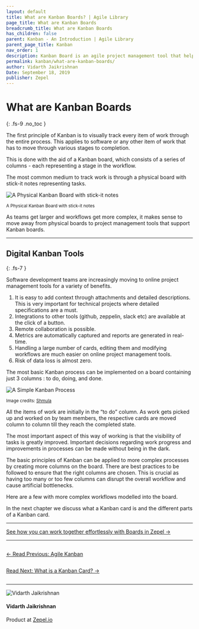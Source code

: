 ```yaml
---
layout: default
title: What are Kanban Boards? | Agile Library
page_title: What are Kanban Boards
breadcrumb_title: What are Kanban Boards
has_children: false
parent: Kanban - An Introduction | Agile Library
parent_page_title: Kanban
nav_order: 1
description: Kanban Board is an agile project management tool that helps you visualize the work and track its progress. Learn more about Kanban Boards.
permalink: kanban/what-are-kanban-boards/
author: Vidarth Jaikrishnan
Date: September 18, 2019
publisher: Zepel
---
```


# What are Kanban Boards
{: .fs-9 .no_toc }

The first principle of Kanban is to visually track every item of work through the entire process. This applies to software or any other item of work that has to move through various stages to completion. 

This is done with the aid of a Kanban board, which consists of a series of columns - each representing a stage in the workflow. 

The most common medium to track work is through a physical board with stick-it notes representing tasks.


![A Physical Kanban Board with stick-it notes](/agile/assets/uploads/physical-kanban-board.png)
<div class="caption">
<small>A Physical Kanban Board with stick-it notes</small>
</div>

As teams get larger and workflows get more complex, it makes sense to move away from physical boards to project management tools that support Kanban boards. 

---

## Digital Kanban Tools
{: .fs-7 }

Software development teams are increasingly moving to online project management tools for a variety of benefits.

1. It is easy to add context through attachments and detailed descriptions. This is very important for technical projects where detailed specifications are a must.
1. Integrations to other tools (github, zeppelin, slack etc) are available at the click of a button.
1. Remote collaboration is possible.
1. Metrics are automatically captured and reports are generated in real-time.
1. Handling a large number of cards, editing them and modifying workflows are much easier on online project management tools.
1. Risk of data loss is almost zero.

The most basic Kanban process can be implemented on a board containing just 3 columns : to do, doing, and done. 

![A Simple Kanban Process](/agile/assets/uploads/simple-kanban.png)
<div class="caption">
<small>Image credits: <a href="https://www.shmula.com/implementing-kanban-boards-as-part-of-the-lean-methodology/22351/">Shmula</a></small>
</div>

All the items of work are initially in the “to do” column. As work gets picked up and worked on by team members, the respective cards are moved column to column till they reach the completed state.

The most important aspect of this way of working is that the visibility of tasks is greatly improved. Important decisions regarding work progress and improvements in processes can be made without being in the dark.

The basic principles of Kanban can be applied to more complex processes by creating more columns on the board. There are best practices to be followed to ensure that the right columns are chosen. This is crucial as having too many or too few columns can disrupt the overall workflow and cause artificial bottlenecks. 

Here are a few with more complex workflows modelled into the board.

In the next chapter we discuss what a Kanban card is and the different parts of a Kanban card.

---

<div class="highlight-row">
<div class="highlight-column">
<div class="highlight-card">
    <div class="highlight-container">
        <a href="https://zepel.io/features/boards/?utm_source=agilelibrary&utm_medium=bottom-cta&utm_campaign=whatarekanban" target="_blank">
        <p class="highlight-card-title">See how you can work together effortlessly with Boards in Zepel  →</p>
        </a>    
    </div>
</div>
</div>
</div>

---

<div class="row">
<div class="column">
<div class="card">
  <div class="container">
    <a href="{{ site.url }}{{ site.baseurl }}{% link agile/kanban.md %}">
    <p class="card-title">←  Read Previous: Agile Kanban</p> 
    </a>
  </div>
</div>
</div>

<div class="column">
<div class="card">
  <div class="container">
    <a href="{{ site.url }}{{ site.baseurl }}{% link agile/kanban-what-are-kanban-cards.md %}">
    <p class="card-title">Read Next: What is a Kanban Card?  →</p>
    </a>
  </div>
</div>
</div>
</div>

---

<div class="row">
  <div class="column">
    <div class="author-card">
      <img class="author-profile-image" src="/agile/assets/uploads/vidarth.png" alt="Vidarth Jaikrishnan">
      <div class="author-card-content">
        <h4 class="author-card-name">Vidarth Jaikrishnan</h4>
        <p>Product at <a href="https://zepel.io/">Zepel.io</a></p>
      </div>
    </div>
  </div>
</div>